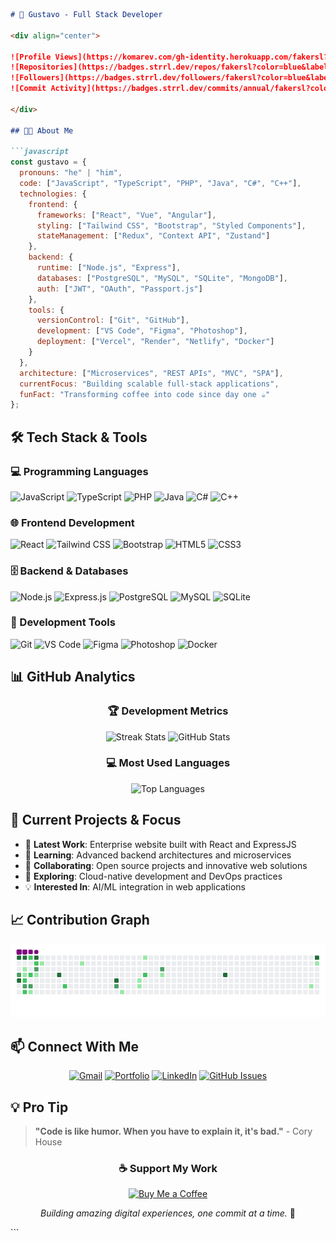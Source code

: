 ```markdown
# 🚀 Gustavo - Full Stack Developer

<div align="center">

![Profile Views](https://komarev.com/gh-identity.herokuapp.com/fakersl?style=flat-square&label=Profile+Views&color=blue)
![Repositories](https://badges.strrl.dev/repos/fakersl?color=blue&label=Repositories)
![Followers](https://badges.strrl.dev/followers/fakersl?color=blue&label=Followers)
![Commit Activity](https://badges.strrl.dev/commits/annual/fakersl?color=green)

</div>

## 👨‍💻 About Me

```javascript
const gustavo = {
  pronouns: "he" | "him",
  code: ["JavaScript", "TypeScript", "PHP", "Java", "C#", "C++"],
  technologies: {
    frontend: {
      frameworks: ["React", "Vue", "Angular"],
      styling: ["Tailwind CSS", "Bootstrap", "Styled Components"],
      stateManagement: ["Redux", "Context API", "Zustand"]
    },
    backend: {
      runtime: ["Node.js", "Express"],
      databases: ["PostgreSQL", "MySQL", "SQLite", "MongoDB"],
      auth: ["JWT", "OAuth", "Passport.js"]
    },
    tools: {
      versionControl: ["Git", "GitHub"],
      development: ["VS Code", "Figma", "Photoshop"],
      deployment: ["Vercel", "Render", "Netlify", "Docker"]
    }
  },
  architecture: ["Microservices", "REST APIs", "MVC", "SPA"],
  currentFocus: "Building scalable full-stack applications",
  funFact: "Transforming coffee into code since day one ☕"
};
```

## 🛠️ Tech Stack & Tools

### 💻 Programming Languages
![JavaScript](https://img.shields.io/badge/JavaScript-F7DF1E?style=for-the-badge&logo=javascript&logoColor=black)
![TypeScript](https://img.shields.io/badge/TypeScript-007ACC?style=for-the-badge&logo=typescript&logoColor=white)
![PHP](https://img.shields.io/badge/PHP-777BB4?style=for-the-badge&logo=php&logoColor=white)
![Java](https://img.shields.io/badge/Java-ED8B00?style=for-the-badge&logo=java&logoColor=white)
![C#](https://img.shields.io/badge/C%23-239120?style=for-the-badge&logo=c-sharp&logoColor=white)
![C++](https://img.shields.io/badge/C%2B%2B-00599C?style=for-the-badge&logo=c%2B%2B&logoColor=white)

### 🌐 Frontend Development
![React](https://img.shields.io/badge/React-20232A?style=for-the-badge&logo=react&logoColor=61DAFB)
![Tailwind CSS](https://img.shields.io/badge/Tailwind_CSS-38B2AC?style=for-the-badge&logo=tailwind-css&logoColor=white)
![Bootstrap](https://img.shields.io/badge/Bootstrap-563D7C?style=for-the-badge&logo=bootstrap&logoColor=white)
![HTML5](https://img.shields.io/badge/HTML5-E34F26?style=for-the-badge&logo=html5&logoColor=white)
![CSS3](https://img.shields.io/badge/CSS3-1572B6?style=for-the-badge&logo=css3&logoColor=white)

### 🗄️ Backend & Databases
![Node.js](https://img.shields.io/badge/Node.js-339933?style=for-the-badge&logo=nodedotjs&logoColor=white)
![Express.js](https://img.shields.io/badge/Express.js-000000?style=for-the-badge&logo=express&logoColor=white)
![PostgreSQL](https://img.shields.io/badge/PostgreSQL-316192?style=for-the-badge&logo=postgresql&logoColor=white)
![MySQL](https://img.shields.io/badge/MySQL-005C84?style=for-the-badge&logo=mysql&logoColor=white)
![SQLite](https://img.shields.io/badge/SQLite-07405E?style=for-the-badge&logo=sqlite&logoColor=white)

### 🔧 Development Tools
![Git](https://img.shields.io/badge/Git-F05032?style=for-the-badge&logo=git&logoColor=white)
![VS Code](https://img.shields.io/badge/VS_Code-0078D4?style=for-the-badge&logo=visual%20studio%20code&logoColor=white)
![Figma](https://img.shields.io/badge/Figma-F24E1E?style=for-the-badge&logo=figma&logoColor=white)
![Photoshop](https://img.shields.io/badge/Adobe%20Photoshop-31A8FF?style=for-the-badge&logo=Adobe%20Photoshop&logoColor=black)
![Docker](https://img.shields.io/badge/Docker-2CA5E0?style=for-the-badge&logo=docker&logoColor=white)

## 📊 GitHub Analytics

<div align="center">

### 🏆 Development Metrics
![Streak Stats](https://github-readme-streak-stats.herokuapp.com/?user=fakersl&count_private=true&theme=react&border_radius=10&fire=DD2727)
![GitHub Stats](https://github-readme-stats.vercel.app/api?username=fakersl&count_private=true&show_icons=true&theme=react&rank_icon=github&border_radius=10&include_all_commits=true)

### 💻 Most Used Languages
![Top Languages](https://github-readme-stats.vercel.app/api/top-langs/?username=fakersl&langs_count=8&layout=compact&theme=react&border_radius=10&size_weight=0.5&count_weight=0.5&exclude_repo=github-readme-stats,azure-docs&hide=procfile,shell)

</div>

## 🎯 Current Projects & Focus

- 🔭 **Latest Work**: Enterprise website built with React and ExpressJS
- 🌱 **Learning**: Advanced backend architectures and microservices
- 👯 **Collaborating**: Open source projects and innovative web solutions
- 🤔 **Exploring**: Cloud-native development and DevOps practices
- 💡 **Interested In**: AI/ML integration in web applications

## 📈 Contribution Graph

<div align="center">

![Contribution Grid](https://raw.githubusercontent.com/fakersl/fakersl/output/github-contribution-grid-snake.gif)

</div>

## 📫 Connect With Me

<div align="center">

[![Gmail](https://img.shields.io/badge/Gmail-D14836?style=for-the-badge&logo=gmail&logoColor=white)](mailto:zgustovo13365@gmail.com)
[![Portfolio](https://img.shields.io/badge/Portfolio-FF5722?style=for-the-badge&logo=todoist&logoColor=white)](https://your-portfolio-link.com)
[![LinkedIn](https://img.shields.io/badge/LinkedIn-0077B5?style=for-the-badge&logo=linkedin&logoColor=white)](https://linkedin.com/in/your-profile)
[![GitHub Issues](https://img.shields.io/badge/GitHub_Issues-000000?style=for-the-badge&logo=github&logoColor=white)](https://github.com/fakersl/fakersl/issues)

</div>

## 💡 Pro Tip

> **"Code is like humor. When you have to explain it, it's bad."** - Cory House

<div align="center">

### ☕ Support My Work
[![Buy Me a Coffee](https://img.shields.io/badge/Buy_Me_A_Coffee-FFDD00?style=for-the-badge&logo=buy-me-a-coffee&logoColor=black)](https://ko-fi.com/yourprofile)

*Building amazing digital experiences, one commit at a time.* 🚀

</div>
```
